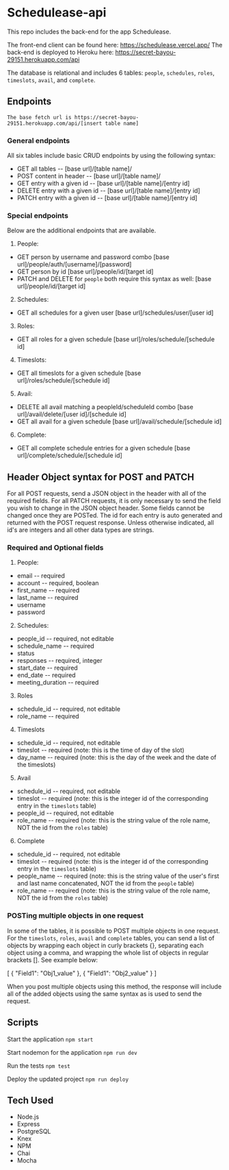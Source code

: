# Schedulease-api

This repo includes the back-end for the app Schedulease. 

The front-end client can be found here: https://schedulease.vercel.app/
The back-end is deployed to Heroku here: https://secret-bayou-29151.herokuapp.com/api

The database is relational and includes 6 tables: `people`, `schedules`, `roles`, `timeslots`, `avail`, and `complete`.

## Endpoints
    The base fetch url is https://secret-bayou-29151.herokuapp.com/api/[insert table name]

### General endpoints
All six tables include basic CRUD endpoints by using the following syntax:
* GET all tables -- [base url]/[table name]/
* POST content in header -- [base url]/[table name]/
* GET entry with a given id -- [base url]/[table name]/[entry id]
* DELETE entry with a given id -- [base url]/[table name]/[entry id]
* PATCH entry with a given id -- [base url]/[table name]/[entry id]

### Special endpoints
Below are the additional endpoints that are available.
1. People:
* GET person by username and password combo [base url]/people/auth/[username]/[password]
* GET person by id [base url]/people/id/[target id]
* PATCH and DELETE for `people` both require this syntax as well: [base url]/people/id/[target id]

2. Schedules:
* GET all schedules for a given user [base url]/schedules/user/[user id]


3. Roles:
* GET all roles for a given schedule [base url]/roles/schedule/[schedule id]

4. Timeslots:
* GET all timeslots for a given schedule [base url]/roles/schedule/[schedule id]

5. Avail:
* DELETE all avail matching a peopleId/scheduleId combo [base url]/avail/delete/[user id]/[schedule id]
* GET all avail for a given schedule [base url]/avail/schedule/[schedule id]

6. Complete:
* GET all complete schedule entries for a given schedule [base url]/complete/schedule/[schedule id]

## Header Object syntax for POST and PATCH
For all POST requests, send a JSON object in the header with all of the required fields. For all PATCH requests, it is only necessary to send the field you wish to change in the JSON object header. Some fields cannot be changed once they are POSTed. The id for each entry is auto generated and returned with the POST request response. Unless otherwise indicated, all id's are integers and all other data types are strings.

### Required and Optional fields 

1. People:
* email -- required
* account -- required, boolean
* first_name -- required
* last_name -- required
* username
* password

2. Schedules:
* people_id -- required, not editable
* schedule_name -- required
* status
* responses -- required, integer
* start_date -- required
* end_date -- required
* meeting_duration -- required

3. Roles
* schedule_id -- required, not editable
* role_name -- required

4. Timeslots
* schedule_id -- required, not editable
* timeslot -- required (note: this is the time of day of the slot)
* day_name -- required (note: this is the day of the week and the date of the timeslots)

5. Avail
* schedule_id -- required, not editable
* timeslot -- required (note: this is the integer id of the corresponding entry in the `timeslots` table)
* people_id -- required, not editable
* role_name -- required (note: this is the string value of the role name, NOT the id from the `roles` table)

6. Complete
* schedule_id -- required, not editable
* timeslot -- required (note: this is the integer id of the corresponding entry in the `timeslots` table)
* people_name -- required (note: this is the string value of the user's first and last name concatenated, NOT the id from the `people` table)
* role_name -- required (note: this is the string value of the role name, NOT the id from the `roles` table)

### POSTing multiple objects in one request

In some of the tables, it is possible to POST multiple objects in one request. For the `timeslots`, `roles`, `avail` and `complete` tables, you can send a list of objects by wrapping each object in curly brackets {}, separating each object using a comma, and wrapping the whole list of objects in regular brackets []. See example below:

[
    {
        "Field1": "Obj1_value"
    },
    {
        "Field1": "Obj2_value"
    }
]

When you post multiple objects using this method, the response will include all of the added objects using the same syntax as is used to send the request.

## Scripts

Start the application `npm start`

Start nodemon for the application `npm run dev`

Run the tests `npm test`

Deploy the updated project `npm run deploy`

## Tech Used
* Node.js
* Express 
* PostgreSQL
* Knex
* NPM
* Chai
* Mocha
